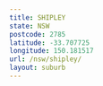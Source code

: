 ```yaml
---
title: SHIPLEY
state: NSW
postcode: 2785
latitude: -33.707725
longitude: 150.181517
url: /nsw/shipley/
layout: suburb
---
```

